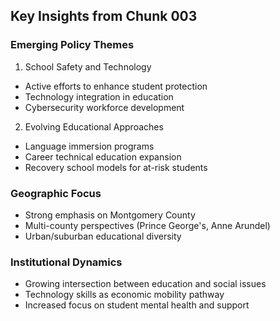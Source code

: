 ## Key Insights from Chunk 003

### Emerging Policy Themes
1. School Safety and Technology
- Active efforts to enhance student protection
- Technology integration in education
- Cybersecurity workforce development

2. Evolving Educational Approaches
- Language immersion programs
- Career technical education expansion
- Recovery school models for at-risk students

### Geographic Focus
- Strong emphasis on Montgomery County
- Multi-county perspectives (Prince George's, Anne Arundel)
- Urban/suburban educational diversity

### Institutional Dynamics
- Growing intersection between education and social issues
- Technology skills as economic mobility pathway
- Increased focus on student mental health and support

